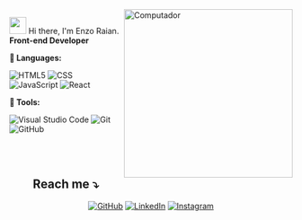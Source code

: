 
<img src="https://raw.githubusercontent.com/MicaelliMedeiros/micaellimedeiros/master/image/computer-illustration.png" min-width="400px" max-width="300px" width="300px" align="right" alt="Computador">

<p align="left"> 
  <img src="https://raw.githubusercontent.com/kaueMarques/kaueMarques/master/hi.gif" width="30px"> Hi there, I'm Enzo Raian. <strong>Front-end Developer</strong>
</p>


<strong>🦄 Languages:</strong>	

![HTML5](https://img.shields.io/badge/-HTML5-333333?style=flat&logo=HTML5)
![CSS](https://img.shields.io/badge/-CSS-333333?style=flat&logo=CSS3&logoColor=1572B6)
![JavaScript](https://img.shields.io/badge/-JavaScript-333333?style=flat&logo=javascript)
![React](https://img.shields.io/badge/-React-333333?style=flat&logo=react)

<strong>💼 Tools:</strong>

![Visual Studio Code](https://img.shields.io/badge/-Visual%20Studio%20Code-333333?style=flat&logo=visual-studio-code&logoColor=007ACC)
![Git](https://img.shields.io/badge/-Git-333333?style=flat&logo=git)
![GitHub](https://img.shields.io/badge/-GitHub-333333?style=flat&logo=github)

<br><br>
<div align = "center">
	<h2>Reach me ⤵️ </h2>
	<a href="https://github.com/enzoraian"><img src="https://img.icons8.com/bubbles/50/000000/github.png" alt="GitHub"/></a>
	<a href="https://www.linkedin.com/in/enzo-raian-97a37b197/"><img src="https://img.icons8.com/bubbles/50/000000/linkedin.png" alt="LinkedIn"/></a>
	<a href="https://www.instagram.com/enzo_raian/"><img src="https://img.icons8.com/bubbles/50/000000/instagram.png" alt="Instagram"/></a>
</div>




